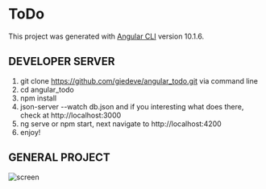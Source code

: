 # ToDo

This project was generated with [Angular CLI](https://github.com/angular/angular-cli) version 10.1.6.

## DEVELOPER SERVER

1) git clone https://github.com/giedeve/angular_todo.git via command line
2) cd angular_todo
3) npm install
4) json-server --watch db.json and if you interesting what does there, check at http://localhost:3000
5) ng serve or npm start, next navigate to http://localhost:4200
6) enjoy!

## GENERAL PROJECT
![screen](https://user-images.githubusercontent.com/52422488/120867706-c2430000-c592-11eb-9f35-730a332ce1ec.gif)
